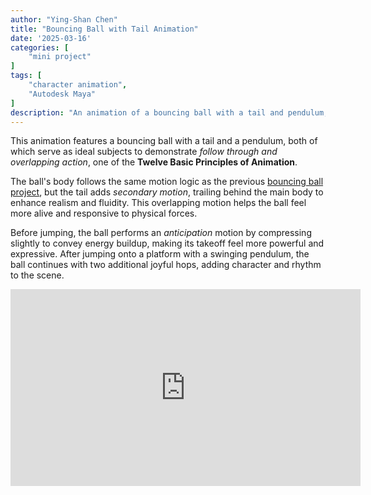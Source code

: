 ```yaml
---
author: "Ying-Shan Chen"
title: "Bouncing Ball with Tail Animation"
date: '2025-03-16'
categories: [
    "mini project"
]
tags: [
    "character animation",
    "Autodesk Maya"
]
description: "An animation of a bouncing ball with a tail and pendulum, demonstrating two key principles of expressive motion in character animation: follow through and overlapping action, and anticipation."
---
```

This animation features a bouncing ball with a tail and a pendulum, both of which serve as ideal subjects to demonstrate <em>follow through and overlapping action</em>, one of the <strong>Twelve Basic Principles of Animation</strong>.

The ball's body follows the same motion logic as the previous <a href="../bouncingball">bouncing ball project</a>, but the tail adds <em>secondary motion</em>, trailing behind the main body to enhance realism and fluidity. This overlapping motion helps the ball feel more alive and responsive to physical forces.

Before jumping, the ball performs an <em>anticipation</em> motion by compressing slightly to convey energy buildup, making its takeoff feel more powerful and expressive. After jumping onto a platform with a swinging pendulum, the ball continues with two additional joyful hops, adding character and rhythm to the scene.

<p align="center"><iframe width="560" height="315" src="https://www.youtube.com/embed/iknVytw2LSU?si=uRk79v5RN_5N-xu-&autoplay=1&loop=1&playlist=iknVytw2LSU" title="YouTube video player" frameborder="0" allow="accelerometer; autoplay; clipboard-write; encrypted-media; gyroscope; picture-in-picture; web-share" referrerpolicy="strict-origin-when-cross-origin" allowfullscreen></iframe></p>
